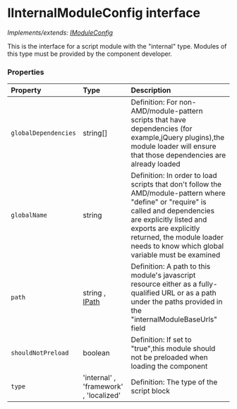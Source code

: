 # IInternalModuleConfig interface

_Implements/extends: [IModuleConfig](IModuleConfig.md)_

This is the interface for a script module with the "internal" type. Modules of this type must be provided by the 
component developer. 





### Properties

| Property	   | Type	| Description|
|:-------------|:-------|:-----------|
|`globalDependencies`      | string[] | Definition: For non-AMD/module-pattern scripts that have dependencies (for example,jQuery plugins),the module  loader will ensure that those dependencies are already loaded |
|`globalName`      | string | Definition: In order to load scripts that don't follow the AMD/module-pattern where "define" or "require" is  called and dependencies are explicitly listed and exports are explicitly returned, the module loader needs to  know which global variable must be examined |
|`path`      | string ,[ IPath](IPath.md) | Definition: A path to this module's javascript resource either as a fully-qualified URL or as a path under the  paths provided in the "internalModuleBaseUrls" field |
|`shouldNotPreload`      | boolean | Definition: If set to "true",this module should not be preloaded when loading the component |
|`type`      | 'internal' , 'framework' , 'localized' | Definition: The type of the script block |




